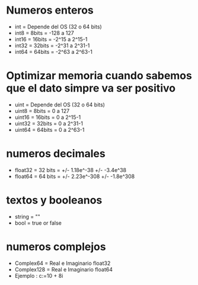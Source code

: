 # Numeros enteros
- int = Depende del OS (32 o 64 bits)
- int8 = 8bits = -128 a 127
- int16 = 16bits = -2^15 a 2^15-1
- int32 = 32bits = -2^31 a 2^31-1
- int64 = 64bits = -2^63 a 2^63-1

# Optimizar memoria cuando sabemos que el dato simpre va ser positivo
- uint = Depende del OS (32 o 64 bits)
- uint8 = 8bits = 0 a 127
- uint16 = 16bits = 0 a 2^15-1
- uint32 = 32bits = 0 a 2^31-1
- uint64 = 64bits = 0 a 2^63-1

# numeros decimales
- float32 = 32 bits = +/- 1.18e^-38 +/- -3.4e^38
- float64 = 64 bits = +/- 2.23e^-308 +/- -1.8e^308

# textos y booleanos
- string = ""
- bool = true or false

# numeros complejos
- Complex64 = Real e Imaginario float32
- Complex128 = Real e Imaginario float64
- Ejemplo : c:=10 + 8i